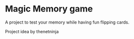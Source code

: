 # Magic Memory game

A project to test your memory while having fun flipping cards.

Project idea by thenetninja
